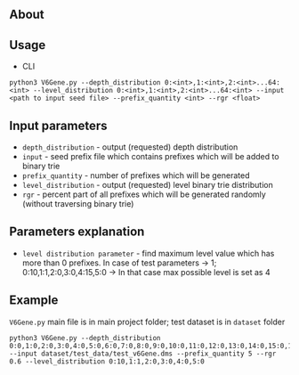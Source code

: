 ## About

## Usage 
* CLI
```
python3 V6Gene.py --depth_distribution 0:<int>,1:<int>,2:<int>...64:<int> --level_distribution 0:<int>,1:<int>,2:<int>...64:<int> --input <path to input seed file> --prefix_quantity <int> --rgr <float>
```


## Input parameters
- `depth_distribution` - output (requested) depth distribution
- `input` - seed prefix file which contains prefixes which will be added to binary trie
- `prefix_quantity` - number of prefixes which will be generated 
- `level_distribution` - output (requested) level binary trie distribution
- `rgr` - percent part of all prefixes which will be generated randomly (without traversing binary trie)

## Parameters explanation 

- `level distribution parameter` - find maximum level value which has more than 0 prefixes.
In case of test parameters -> 1; 0:10,1:1,2:0,3:0,4:15,5:0 -> In that case max possible level is set as 4

## Example
`V6Gene.py` main file is in main project folder; test dataset is in `dataset` folder 
```
python3 V6Gene.py --depth_distribution 0:0,1:0,2:0,3:0,4:0,5:0,6:0,7:0,8:0,9:0,10:0,11:0,12:0,13:0,14:0,15:0,16:0,17:0,18:0,19:0,20:0,21:2,22:4,23:0,24:0,25:0,26:0,27:0,28:0,29:0,30:2,31:0,32:3,33:0,34:0,35:1,36:0,37:0,38:0,39:0,40:0,41:0,42:0,43:0,44:0,45:0,46:0,47:0,48:0,49:0,50:0,51:0,52:0,53:0,54:0,55:0,56:0,57:0,58:2,59:0,60:0,61:0,62:0,63:0,64:1  --input dataset/test_data/test_v6Gene.dms --prefix_quantity 5 --rgr 0.6 --level_distribution 0:10,1:1,2:0,3:0,4:0,5:0

```